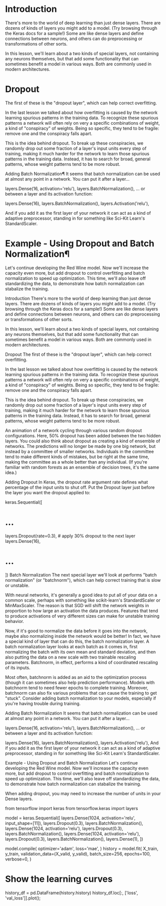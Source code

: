 # Introduction

There's more to the world of deep learning than just dense layers. There are dozens of kinds of layers you might add to a model. (Try browsing through the Keras docs for a sample!) Some are like dense layers and define connections between neurons, and others can do preprocessing or transformations of other sorts.

In this lesson, we'll learn about a two kinds of special layers, not containing any neurons themselves, but that add some functionality that can sometimes benefit a model in various ways. Both are commonly used in modern architectures.

# Dropout

The first of these is the "dropout layer", which can help correct overfitting.

In the last lesson we talked about how overfitting is caused by the network learning spurious patterns in the training data. To recognize these spurious patterns a network will often rely on very a specific combinations of weight, a kind of "conspiracy" of weights. Being so specific, they tend to be fragile: remove one and the conspiracy falls apart.

This is the idea behind dropout. To break up these conspiracies, we randomly drop out some fraction of a layer's input units every step of training, making it much harder for the network to learn those spurious patterns in the training data. Instead, it has to search for broad, general patterns, whose weight patterns tend to be more robust.

Adding Batch Normalization¶
It seems that batch normalization can be used at almost any point in a network. You can put it after a layer...

layers.Dense(16, activation='relu'),
layers.BatchNormalization(),
... or between a layer and its activation function:

layers.Dense(16),
layers.BatchNormalization(),
layers.Activation('relu'),

And if you add it as the first layer of your network it can act as a kind of adaptive preprocessor, standing in for something like Sci-Kit Learn's StandardScaler.

# Example - Using Dropout and Batch Normalization¶

Let's continue developing the Red Wine model. Now we'll increase the capacity even more, but add dropout to control overfitting and batch normalization to speed up optimization. This time, we'll also leave off standardizing the data, to demonstrate how batch normalization can stabalize the training.

Introduction
There's more to the world of deep learning than just dense layers. There are dozens of kinds of layers you might add to a model. (Try browsing through the Keras docs for a sample!) Some are like dense layers and define connections between neurons, and others can do preprocessing or transformations of other sorts.

In this lesson, we'll learn about a two kinds of special layers, not containing any neurons themselves, but that add some functionality that can sometimes benefit a model in various ways. Both are commonly used in modern architectures.

Dropout
The first of these is the "dropout layer", which can help correct overfitting.

In the last lesson we talked about how overfitting is caused by the network learning spurious patterns in the training data. To recognize these spurious patterns a network will often rely on very a specific combinations of weight, a kind of "conspiracy" of weights. Being so specific, they tend to be fragile: remove one and the conspiracy falls apart.

This is the idea behind dropout. To break up these conspiracies, we randomly drop out some fraction of a layer's input units every step of training, making it much harder for the network to learn those spurious patterns in the training data. Instead, it has to search for broad, general patterns, whose weight patterns tend to be more robust.

An animation of a network cycling through various random dropout configurations.
Here, 50% dropout has been added between the two hidden layers.
You could also think about dropout as creating a kind of ensemble of networks. The predictions will no longer be made by one big network, but instead by a committee of smaller networks. Individuals in the committee tend to make different kinds of mistakes, but be right at the same time, making the committee as a whole better than any individual. (If you're familiar with random forests as an ensemble of decision trees, it's the same idea.)

Adding Dropout
In Keras, the dropout rate argument rate defines what percentage of the input units to shut off. Put the Dropout layer just before the layer you want the dropout applied to:

keras.Sequential([

# ...

layers.Dropout(rate=0.3), # apply 30% dropout to the next layer
layers.Dense(16),

# ...

])
Batch Normalization
The next special layer we'll look at performs "batch normalization" (or "batchnorm"), which can help correct training that is slow or unstable.

With neural networks, it's generally a good idea to put all of your data on a common scale, perhaps with something like scikit-learn's StandardScaler or MinMaxScaler. The reason is that SGD will shift the network weights in proportion to how large an activation the data produces. Features that tend to produce activations of very different sizes can make for unstable training behavior.

Now, if it's good to normalize the data before it goes into the network, maybe also normalizing inside the network would be better! In fact, we have a special kind of layer that can do this, the batch normalization layer. A batch normalization layer looks at each batch as it comes in, first normalizing the batch with its own mean and standard deviation, and then also putting the data on a new scale with two trainable rescaling parameters. Batchnorm, in effect, performs a kind of coordinated rescaling of its inputs.

Most often, batchnorm is added as an aid to the optimization process (though it can sometimes also help prediction performance). Models with batchnorm tend to need fewer epochs to complete training. Moreover, batchnorm can also fix various problems that can cause the training to get "stuck". Consider adding batch normalization to your models, especially if you're having trouble during training.

Adding Batch Normalization
It seems that batch normalization can be used at almost any point in a network. You can put it after a layer...

layers.Dense(16, activation='relu'),
layers.BatchNormalization(),
... or between a layer and its activation function:

layers.Dense(16),
layers.BatchNormalization(),
layers.Activation('relu'),
And if you add it as the first layer of your network it can act as a kind of adaptive preprocessor, standing in for something like Sci-Kit Learn's StandardScaler.

Example - Using Dropout and Batch Normalization
Let's continue developing the Red Wine model. Now we'll increase the capacity even more, but add dropout to control overfitting and batch normalization to speed up optimization. This time, we'll also leave off standardizing the data, to demonstrate how batch normalization can stabalize the training.

When adding dropout, you may need to increase the number of units in your Dense layers.

from tensorflow import keras
from tensorflow.keras import layers

model = keras.Sequential([
layers.Dense(1024, activation='relu', input_shape=[11]),
layers.Dropout(0.3),
layers.BatchNormalization(),
layers.Dense(1024, activation='relu'),
layers.Dropout(0.3),
layers.BatchNormalization(),
layers.Dense(1024, activation='relu'),
layers.Dropout(0.3),
layers.BatchNormalization(),
layers.Dense(1),
])

model.compile(
optimizer='adam',
loss='mae',
)
history = model.fit(
X_train, y_train,
validation_data=(X_valid, y_valid),
batch_size=256,
epochs=100,
verbose=0,
)

# Show the learning curves

history_df = pd.DataFrame(history.history)
history_df.loc[:, ['loss', 'val_loss']].plot();
